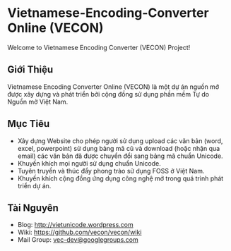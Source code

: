 # Vietnamese-Encoding-Converter Online (VECON)

Welcome to Vietnamese Encoding Converter (VECON) Project! 

## Giới Thiệu

Vietnamese Encoding Converter Online (VECON) là một dự án nguồn mở được xây dựng và phát triển bởi cộng đồng sử dụng phần mềm Tự do Nguồn mở Việt Nam.

## Mục Tiêu

* Xây dựng Website cho phép người sử dụng upload các văn bản (word, excel, powerpoint) sử dụng bảng mã cũ và download (hoặc nhận qua email) các văn bản đã được chuyển đổi sang bảng mã chuẩn Unicode.
* Khuyến khích mọi người sử dụng chuẩn Unicode.
* Tuyên truyền và thúc đẩy phong trào sử dụng FOSS ở Việt Nam.
* Khuyến khích cộng đồng ứng dụng công nghệ mở trong quá trình phát triển dự án.

## Tài Nguyên

* Blog: http://vietunicode.wordpress.com
* Wiki: https://github.com/vecon/vecon/wiki
* Mail Group: vec-dev@googlegroups.com
